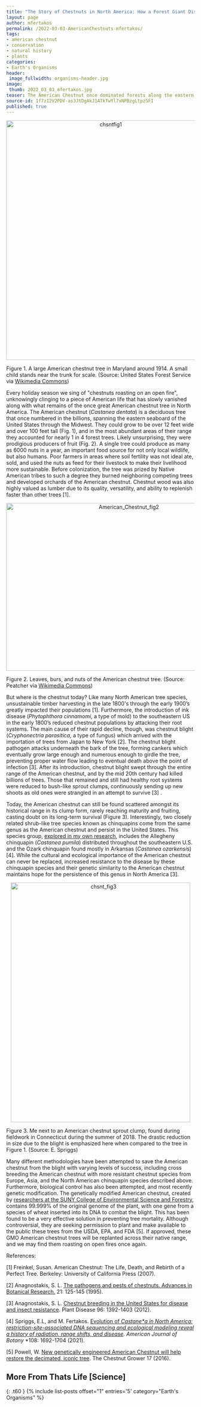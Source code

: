 ```yaml
---
title: "The Story of Chestnuts in North America: How a Forest Giant Disappeared from American Forests and Culture"
layout: page
author: mfertakos
permalink: /2022-03-03-AmericanChestnuts-mfertakos/
tags:
- american chestnut
- conservation
- natural history
- plants
categories:
- Earth's Organisms
header:
 image_fullwidth: organisms-header.jpg
image:
 thumb: 2022_03_03_mfertakos.jpg
teaser: The American Chestnut once dominated forests along the eastern seaboard of the United States. Where did they go, and will they ever return to their former glory?
source-id: 1f7zI2V2PDV-as3JtDgAkJ1ATkTwYl7xNPBzgLtpz5FI
published: true
---
```


<center><a data-flickr-embed="true" href="https://www.flickr.com/photos/187342690@N02/51751637815/in/dateposted-public/" title="chsntfig1"><img src="https://live.staticflickr.com/65535/51751637815_01f346df64_z.jpg" width="543" height="640" alt="chsntfig1"></a><script async src="//embedr.flickr.com/assets/client-code.js" charset="utf-8"></script></center>

Figure 1. A large American chestnut tree in Maryland around 1914. A small child stands near the trunk for scale. (Source: United States Forest Service via [Wikimedia Commons](https://commons.wikimedia.org/wiki/File:PSM_V84_D563_American_chestnut_central_maryland.jpg))

Every holiday season we sing of "chestnuts roasting on an open fire", unknowingly clinging to a piece of American life that has slowly vanished along with what remains of the once great American chestnut tree in North America. The American chestnut (*Castanea dentata*) is a deciduous tree that once numbered in the billions, spanning the eastern seaboard of the United States through the Midwest. They could grow to be over 12 feet wide and over 100 feet tall (Fig. 1), and in the most abundant areas of their range they accounted for nearly 1 in 4 forest trees. Likely unsurprising, they were prodigious producers of fruit (Fig. 2). A single tree could produce as many as 6000 nuts in a year, an important food source for not only local wildlife, but also humans. Poor farmers in areas where soil fertility was not ideal ate, sold, and used the nuts as feed for their livestock to make their livelihood more sustainable. Before colonization, the tree was prized by Native American tribes to such a degree they burned neighboring competing trees and developed orchards of the American chestnut. Chestnut wood was also highly valued as lumber due to its quality, versatility, and ability to replenish faster than other trees [1].

<center><a data-flickr-embed="true" href="https://www.flickr.com/photos/187342690@N02/51751006448/in/dateposted-public/" title="American_Chestnut_fig2"><img src="https://live.staticflickr.com/65535/51751006448_08085769a9_z.jpg" width="640" height="448" alt="American_Chestnut_fig2"></a><script async src="//embedr.flickr.com/assets/client-code.js" charset="utf-8"></script></center>

Figure 2. Leaves, burs, and nuts of the American chestnut tree. (Source: Peatcher via [Wikimedia Commons](https://commons.wikimedia.org/wiki/File:American_Chestnut.JPG))

But where is the chestnut today? Like many North American tree species, unsustainable timber harvesting in the late 1800's through the early 1900’s greatly impacted their populations [1].  Furthermore, the introduction of ink disease (*Phytophthora cinnamomi,* a type of mold) to the southeastern US in the early 1800’s  reduced chestnut populations by attacking their root systems. The main cause of their rapid decline, though, was chestnut blight (*Cryphonectria parasitica,* a type of fungus) which arrived with the importation of trees from Japan to New York [2]. The chestnut blight pathogen attacks underneath the bark of the tree, forming cankers which eventually grow large enough and numerous enough to girdle the tree, preventing proper water flow leading to eventual death above the point of infection [3]. After its introduction, chestnut blight swept through the entire range of the American chestnut, and by the mid 20th century had killed billions of trees. Those that remained and still had healthy root systems were reduced to bush-like sprout clumps, continuously sending up new shoots as old ones were strangled in an attempt to survive [3] . 

Today, the American chestnut can still be found scattered amongst its historical range in its clump form, rarely reaching maturity and fruiting, casting doubt on its long-term survival (Figure 3). Interestingly, two closely related shrub-like tree species known as chinquapins come from the same genus as the American chestnut and persist in the United States. This species group, [explored in my own research](https://bsapubs.onlinelibrary.wiley.com/doi/abs/10.1002/ajb2.1726), includes the Allegheny chinquapin (*Castanea pumila*) distributed throughout the southeastern U.S. and the Ozark chinquapin found mostly in Arkansas (*Castanea ozarkensi*s) [4]. While the cultural and ecological importance of the American chestnut can never be replaced, increased resistance to the disease by these chinquapin species and their genetic similarity to the American chestnut maintains hope for the persistence of this genus in North America [3].

<center><a data-flickr-embed="true" href="https://www.flickr.com/photos/187342690@N02/51751412834/in/dateposted-public/" title="chsnt_fig3"><img src="https://live.staticflickr.com/65535/51751412834_9f1289393e_z.jpg" width="480" height="640" alt="chsnt_fig3"></a><script async src="//embedr.flickr.com/assets/client-code.js" charset="utf-8"></script></center>

Figure 3. Me next to an American chestnut sprout clump, found during fieldwork in Connecticut during the summer of 2018. The drastic reduction in size due to the blight is emphasized here when compared to the tree in Figure 1. (Source: E. Spriggs)

Many different methodologies have been attempted to save the American chestnut from the blight with varying levels of success, including cross breeding the American chestnut with more resistant chestnut species from Europe, Asia, and the North American chinquapin species described above. Furthermore, biological control has also been attempted, and most recently genetic modification. The genetically modified American chestnut, created by [researchers at the SUNY College of Environmental Science and Forestry](https://www.esf.edu/chestnut/), contains 99.999% of the original genome of the plant, with one gene from a species of wheat inserted into its DNA to combat the blight. This has been found to be a very effective solution in preventing tree mortality. Although controversial, they are seeking permission to plant and make available to the public these trees from the USDA, EPA, and FDA [5]. If approved, these GMO American chestnut trees will be replanted across their native range, and we may find them roasting on open fires once again.  

References:

[1] Freinkel, Susan. American Chestnut: The Life, Death, and Rebirth of a Perfect Tree. Berkeley: University of California Press (2007). 

[2] Anagnostakis, S. L. [The pathogens and pests of chestnuts. Advances in Botanical Research.](https://www-sciencedirect-com.silk.library.umass.edu/science/article/pii/S0065229608600117) 21: 125-145 (1995).

[3] Anagnostakis, S. L. [Chestnut breeding in the United States for disease and insect resistance](https://apsjournals.apsnet.org/doi/10.1094/PDIS-04-12-0350-FE). Plant Disease 96: 1392-1403 (2012).

[4] Spriggs, E.L, and M. Fertakos. [Evolution of ](https://bsapubs.onlinelibrary.wiley.com/doi/abs/10.1002/ajb2.1726)*[Castane*a](https://bsapubs.onlinelibrary.wiley.com/doi/abs/10.1002/ajb2.1726)[ in North America: restriction-site-associated DNA sequencing and ecological modeling reveal a history of radiation, range shifts, and disease](https://bsapubs.onlinelibrary.wiley.com/doi/abs/10.1002/ajb2.1726). American Journal of Botany* *108: 1692-1704 (2021).

[5] Powell, W. [New genetically engineered American Chestnut will help restore the decimated, iconic tree](http://www.chestnutgrowers.org/2016April_web.pdf). The Chestnut Grower 17 (2016).

## More From Thats Life [Science]
{: .t60 }
{% include list-posts offset="1" entries='5' category="Earth's Organisms" %}
